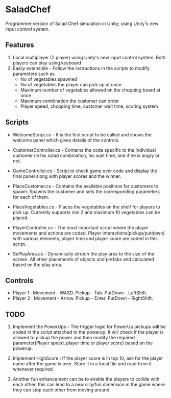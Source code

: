 # SaladChef
Programmer version of Salad Chef simulation in Unity; using Unity's new input control system.



## Features
1. Local multiplayer (2 player) using Unity's new input control system. Both players can play using keyboard
2. Easily extensible - Follow the instructions in the scripts to modify parameters such as
    * No of vegetables spawned
    * No of vegetables the player can pick up at once
    * Maximum number of vegetables allowed on the chopping board at once
    * Maximum combination the customer can order
    * Player speed, chopping time, customer wait time, scoring system
    
## Scripts
* WelcomeScript.cs - It is the first script to be called and shows the welcome panel which gives details of the controls.

* CustomerController.cs - Contains the code specific to the individual customer i.e his salad combination, his wait time, and if he is angry or not.

* GameController.cs - Script to check game over code and display the final panel along with player scores and the winner.

* PlaceCustomer.cs - Contains the available positions for customers to spawn. Spawns the customer and sets the corresponding parameters for each of them. 

* PlaceVegetables.cs - Places the vegetables on the shelf for players to pick up. Currently supports min 2 and maximum 10 vegetables can be placed.

* PlayerController.cs - The most important script where the player movements and actions are coded. Player interactions(pickup/putdown) with various elements, player time and player score are coded in this script.

* SePlayArea.cs - Dynamically stretch the play area to the size of the screen. All other placements of objects and prefabs and calculated based on the play area.

## Controls
* Player 1 : Movement - WASD.  Pickup - Tab.   PutDown - LeftShift.
* Player 2 : Movement - Arrow. Pickup - Enter. PutDown - RightShift.

## TODO
1. Implement the PowerUps - The trigger logic for PowerUp pickups will be coded in the script attached to the powerup. It will check if the player is allowed to pickup the power and then modify the required parameter(Player speed, player time or player score) based on the powerup.

2. Implement HighScore : If the player score is in top 10, ask for the player name after the game is over. Store it in a local file and read from it whenever required.

3. Another fun enhancement can be to enable the players to collide with each other, this can lead to a new silly/fun dimension in the game where they can stop each other from moving around.
